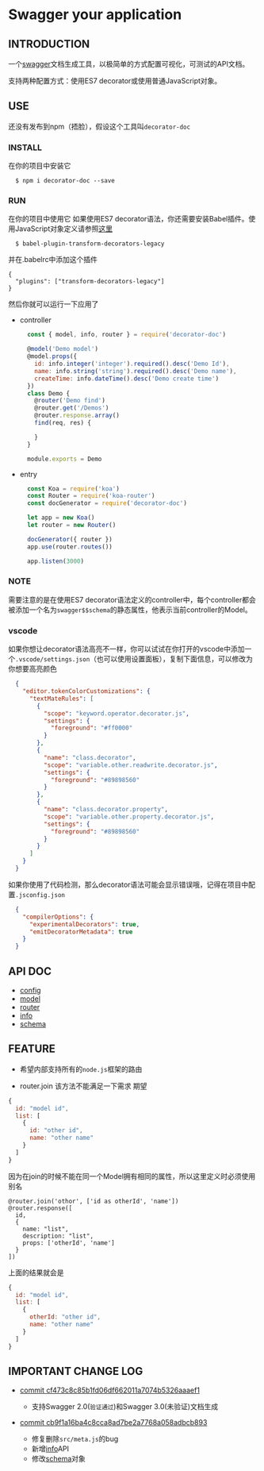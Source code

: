 # Swagger your application

## INTRODUCTION

一个[swagger](https://swagger.io)文档生成工具，以极简单的方式配置可视化，可测试的API文档。

支持两种配置方式：使用ES7 decorator或使用普通JavaScript对象。

## USE
还没有发布到npm（捂脸），假设这个工具叫`decorator-doc`

### INSTALL
在你的项目中安装它
~~~
  $ npm i decorator-doc --save
~~~
### RUN
在你的项目中使用它
如果使用ES7 decorator语法，你还需要安装Babel插件。使用JavaScript对象定义请参照[这里](/docs/config.md)
~~~
  $ babel-plugin-transform-decorators-legacy
~~~

并在.babelrc中添加这个插件

~~~
{
  "plugins": ["transform-decorators-legacy"]
}
~~~
然后你就可以运行一下应用了

- controller
  ~~~ JavaScript
    const { model, info, router } = require('decorator-doc')

    @model('Demo model')
    @model.props({
      id: info.integer('integer').required().desc('Demo Id'),
      name: info.string('string').required().desc('Demo name'),
      createTime: info.dateTime().desc('Demo create time')
    })
    class Demo {
      @router('Demo find')
      @router.get('/Demos')
      @router.response.array()
      find(req, res) {

      }
    }

    module.exports = Demo
  ~~~

- entry
  ~~~ JavaScript
    const Koa = require('koa')
    const Router = require('koa-router')
    const docGenerator = require('decorator-doc')

    let app = new Koa()
    let router = new Router()

    docGenerator({ router })
    app.use(router.routes())

    app.listen(3000)
  ~~~
### NOTE
需要注意的是在使用ES7 decorator语法定义的controller中，每个controller都会被添加一个名为`swagger$$schema`的静态属性，他表示当前controller的Model。

### vscode
如果你想让decorator语法高亮不一样，你可以试试在你打开的vscode中添加一个`.vscode/settings.json`（也可以使用设置面板），复制下面信息，可以修改为你想要高亮颜色
~~~ json
  {
    "editor.tokenColorCustomizations": {
      "textMateRules": [
        {
          "scope": "keyword.operator.decorator.js",
          "settings": {
            "foreground": "#ff0000"
          }
        },
        {
          "name": "class.decorator",
          "scope": "variable.other.readwrite.decorator.js",
          "settings": {
            "foreground": "#89898560"
          }
        },
        {
          "name": "class.decorator.property",
          "scope": "variable.other.property.decorator.js",
          "settings": {
            "foreground": "#89898560"
          }
        }
      ]
    }
  }
~~~

如果你使用了代码检测，那么decorator语法可能会显示错误哦，记得在项目中配置`.jsconfig.json`
~~~ json
  {
    "compilerOptions": {
      "experimentalDecorators": true,
      "emitDecoratorMetadata": true
    }
  }
~~~
## API DOC
- [config](/docs/config.md)
- [model](/docs/model.md)
- [router](/docs/router.md)
- [info](/docs/info.md)
- [schema](/doc/schema.md)

## FEATURE
- 希望内部支持所有的`node.js`框架的路由

- router.join 该方法不能满足一下需求
期望
~~~ javascript
{
  id: "model id",
  list: [
    {
      id: "other id",
      name: "other name"
    }
  ]
}
~~~
因为在join的时候不能在同一个Model拥有相同的属性，所以这里定义时必须使用别名
~~~
@router.join('othor', ['id as otherId', 'name'])
@router.response([
  id,
  {
    name: "list",
    description: "list",
    props: ['otherId', 'name']
  }
])
~~~
上面的结果就会是
~~~ javascript
{
  id: "model id",
  list: [
    {
      otherId: "other id",
      name: "other name"
    }
  ]
}
~~~

## IMPORTANT CHANGE LOG

- [commit cf473c8c85b1fd06df662011a7074b5326aaaef1](/commit/cf473c8c85b1fd06df662011a7074b5326aaaef1)
  - 支持Swagger 2.0(`验证通过`)和Swagger 3.0(未验证)文档生成

- [commit cb9f1a16ba4c8cca8ad7be2a7768a058adbcb893](/commit/cb9f1a16ba4c8cca8ad7be2a7768a058adbcb893)
  - 修复删除`src/meta.js`的bug
  - 新增[info](/docs/info.md)API
  - 修改[schema](/docs/schema.md)对象
